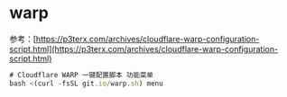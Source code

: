 # warp
参考：[https://p3terx.com/archives/cloudflare-warp-configuration-script.html](https://p3terx.com/archives/cloudflare-warp-configuration-script.html)

```javascript
# Cloudflare WARP 一键配置脚本 功能菜单
bash <(curl -fsSL git.io/warp.sh) menu
```
